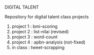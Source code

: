 DIGITAL TALENT

Repository for digital talent class projects

1. project 1 : bmi-scoring
2. project 2 : list-nilai (revised)
3. project 3 : word-count
4. project 4 : apbn-analysis (not-fixed)
5. in class : tweet-scrapping
